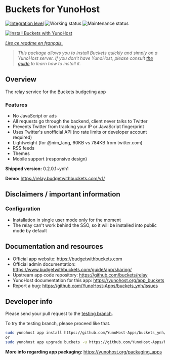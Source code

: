 <!--
N.B.: This README was automatically generated by https://github.com/YunoHost/apps/tree/master/tools/README-generator
It shall NOT be edited by hand.
-->

# Buckets for YunoHost

[![Integration level](https://dash.yunohost.org/integration/buckets.svg)](https://dash.yunohost.org/appci/app/buckets) ![Working status](https://ci-apps.yunohost.org/ci/badges/buckets.status.svg) ![Maintenance status](https://ci-apps.yunohost.org/ci/badges/buckets.maintain.svg)

[![Install Buckets with YunoHost](https://install-app.yunohost.org/install-with-yunohost.svg)](https://install-app.yunohost.org/?app=buckets)

*[Lire ce readme en français.](./README_fr.md)*

> *This package allows you to install Buckets quickly and simply on a YunoHost server.
If you don't have YunoHost, please consult [the guide](https://yunohost.org/#/install) to learn how to install it.*

## Overview

The relay service for the Buckets budgeting app

### Features

- No JavaScript or ads
- All requests go through the backend, client never talks to Twitter
- Prevents Twitter from tracking your IP or JavaScript fingerprint
- Uses Twitter's unofficial API (no rate limits or developer account required)
- Lightweight (for @nim_lang, 60KB vs 784KB from twitter.com)
- RSS feeds
- Themes
- Mobile support (responsive design)


**Shipped version:** 0.2.0.1~ynh1

**Demo:** https://relay.budgetwithbuckets.com/v1/
## Disclaimers / important information

### Configuration

* Installation in single user mode only for the moment
* The relay can't work behind the SSO, so it will be installed into public mode by default
## Documentation and resources

* Official app website: <https://budgetwithbuckets.com>
* Official admin documentation: <https://www.budgetwithbuckets.com/guide/app/sharing/>
* Upstream app code repository: <https://github.com/buckets/relay>
* YunoHost documentation for this app: <https://yunohost.org/app_buckets>
* Report a bug: <https://github.com/YunoHost-Apps/buckets_ynh/issues>

## Developer info

Please send your pull request to the [testing branch](https://github.com/YunoHost-Apps/buckets_ynh/tree/testing).

To try the testing branch, please proceed like that.

``` bash
sudo yunohost app install https://github.com/YunoHost-Apps/buckets_ynh/tree/testing --debug
or
sudo yunohost app upgrade buckets -u https://github.com/YunoHost-Apps/buckets_ynh/tree/testing --debug
```

**More info regarding app packaging:** <https://yunohost.org/packaging_apps>
